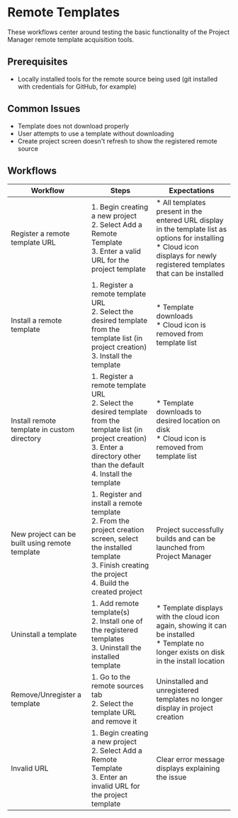 # Remote Templates

These workflows center around testing the basic functionality of the Project Manager remote template acquisition tools.

## Prerequisites

*   Locally installed tools for the remote source being used (git installed with credentials for GitHub, for example)

## Common Issues

*   Template does not download properly
*   User attempts to use a template without downloading
*   Create project screen doesn't refresh to show the registered remote source

## Workflows

| Workflow                                       | Steps                                                                                                                                                                                          | Expectations                                                                                                                                                                        |
|------------------------------------------------|------------------------------------------------------------------------------------------------------------------------------------------------------------------------------------------------|-------------------------------------------------------------------------------------------------------------------------------------------------------------------------------------|
| Register a remote template URL                 | 1.  Begin creating a new project<br>2.  Select Add a Remote Template<br>3.  Enter a valid URL for the project template                                                                         | *   All templates present in the entered URL display in the template list as options for installing<br>*   Cloud icon displays for newly registered templates that can be installed |
| Install a remote template                      | 1.  Register a remote template URL<br>2.  Select the desired template from the template list (in project creation)<br>3.  Install the template                                                 | *   Template downloads<br>*   Cloud icon is removed from template list                                                                                                              |
| Install remote template in custom directory    | 1.  Register a remote template URL<br>2.  Select the desired template from the template list (in project creation)<br>3.  Enter a directory other than the default<br>4.  Install the template | *   Template downloads to desired location on disk<br>*   Cloud icon is removed from template list                                                                                  |
| New project can be built using remote template | 1.  Register and install a remote template<br>2.  From the project creation screen, select the installed template<br>3.  Finish creating the project<br>4.  Build the created project          | Project successfully builds and can be launched from Project Manager                                                                                                                |
| Uninstall a template                           | 1.  Add remote template(s)<br>2.  Install one of the registered templates<br>3.  Uninstall the installed template                                                                              | *   Template displays with the cloud icon again, showing it can be installed<br>*   Template no longer exists on disk in the install location                                       |
| Remove/Unregister a template                   | 1.  Go to the remote sources tab<br>2.  Select the template URL and remove it                                                                                                                  | Uninstalled and unregistered templates no longer display in project creation                                                                                                        |
| Invalid URL                                    | 1.  Begin creating a new project<br>2.  Select Add a Remote Template<br>3.  Enter an invalid URL for the project template                                                                      | Clear error message displays explaining the issue                                                                                                                                   |
